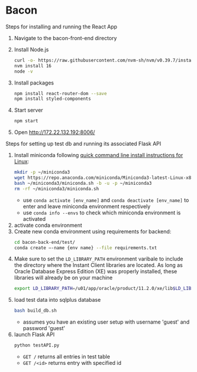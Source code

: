 # Bacon

Steps for installing and running the React App
1. Navigate to the bacon-front-end directory

2. Install Node.js
    ```bash
    curl -o- https://raw.githubusercontent.com/nvm-sh/nvm/v0.39.7/install.sh | bash
    nvm install 16
    node -v
    ```

4. Install packages
   ```bash
   npm install react-router-dom --save
   npm install styled-components
   ```
7. Start server
    ```bash
    npm start
    ```
10. Open http://172.22.132.192:8006/

Steps for setting up test db and running its associated Flask API
1. Install miniconda following [quick command line install instructions for Linux](https://docs.anaconda.com/free/miniconda/index.html):
    ```bash
    mkdir -p ~/miniconda3
    wget https://repo.anaconda.com/miniconda/Miniconda3-latest-Linux-x86_64.sh -O ~/miniconda3/miniconda.sh
    bash ~/miniconda3/miniconda.sh -b -u -p ~/miniconda3
    rm -rf ~/miniconda3/miniconda.sh
    ```
    - use `conda activate [env_name]` and `conda deactivate [env_name]` to enter and leave miniconda environment respectively
    - use `conda info --envs` to check which miniconda environment is activated
2. activate conda environment
3. Create new conda environment using requirements for backend:
    ```bash
    cd bacon-back-end/test/
    conda create –-name {env name} --file requirements.txt
    ```
4. Make sure to set the `LD_LIBRARY_PATH` environment varibale to include the directory where the Instant Client libraries are located. As long as Oracle Database Express Edition (XE) was properly installed, these libraries will already be on your machine
    ```bash
    export LD_LIBRARY_PATH=/u01/app/oracle/product/11.2.0/xe/lib$LD_LIBRARY_PATH
    ```
5. load test data into sqlplus database
    ```bash
    bash build_db.sh
    ```
    - assumes you have an existing user setup with username 'guest' and password 'guest'
6. launch Flask API
    ```bash    
    python testAPI.py
    ```
    - `GET /` returns all entries in test table
    - `GET /<id>` returns entry with specified id

